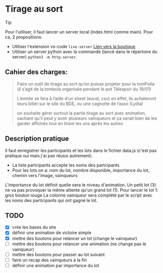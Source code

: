 # Tirage au sort

> [!TIP]
> Pour l'utiliser, il faut lancer un server local (index.html comme main). Pour ca, 2 propositions:
> - Utiliser l'extension vs-code `live-server` [Lien vers la boutique](https://marketplace.visualstudio.com/items?itemName=ms-vscode.live-server)
> - Utiliser un server python avec la commande (lancé dans le répertoire du server) `python3 -m http.server`.

## Cahier des charges:
>Faire un outil de tirage au sort qu’on puisse projeter pour la tomPotla (il s’agit de la tombola organisée pendant le pot Télespoir du 19/01)
>
>L’entrée se fera à l’aide d’un sheet (excel, csv) en effet, ils achèteront leurs billet sur le site du BDE, ou une cagnotte de l’asso (Lydia) 
>
>on souhaite gérer surtout la partie tirage au sort avec animation, sachant qu’il  peut y avoir plusieurs vainqueurs et ça serait bien de les garder affichés tout en tirant les uns après les autres

## Description pratique
Il faut enregistrer les participants et les lots dans le fichier data.js (c'est pas pratique oui mais j'ai pas réussi autrement).
- La liste partcipants accepte les noms des partcipants
- Pour les lots on a: nom du lot, nombre disponible, importance du lot, chemin vers l'image, vainqueurs

L'importance du lot définit quelle sera le niveau d'animation. Un petit lot (3) ne va pas provoquer la même attente qu'un grand lot (1). Pour lancer le lot 1: gros bouton rouge
La colonne vainqueur sera complété par le script avec les noms des participants qui ont gagné le lot.


## TODO
- [x] crée les bases du site
- [x] définir une animation de victoire simple
- [x] mettre des boutons pour relancer un lot (change le vainqueur)
- [ ] mettre des boutons pour relancer une animation (ne change pas le vainqueur)
- [ ] mettre des boutons pour passer au lot suivant
- [ ] faire un recap des vainqueurs à la fin
- [ ] définir une animation par importance du lot
